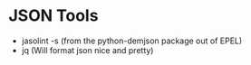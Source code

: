 <!-- TITLE: Openshift Other Tools -->
<!-- SUBTITLE: Other tools that are useful to remember when working with Open Shift -->

# JSON Tools
* jasolint -s (from the python-demjson package out of EPEL)
* jq (Will format json nice and pretty)